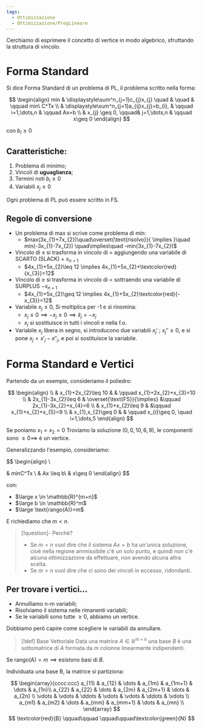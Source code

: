 ```yaml
---
tags:
  - Ottimizzazione
  - Ottimizzazione/ProgLineare
---
```

Cerchiamo di esprimere il concetto di vertice in modo algebrico, sfruttando la struttura di vincolo.

# Forma Standard

Si dice Forma Standard di un problema di PL, il problema scritto nella forma:

$$
\begin{align}
 min  & \displaystyle\sum^n_{j=1}c_{j}x_{j} \quad & \quad & \qquad min\  C^Tx \\
 & \displaystyle\sum^n_{j=1}a_{ij}x_{j}=b_{i}, & \qquad i=1,\dots,n & \qquad Ax=b \\
 & x_{j} \geq 0, \qquad& j=1,\dots,n & \qquad x\geq 0
\end{align}
$$

con $b_{i}\geq 0$

## Caratteristiche:

1. Problema di minimo;
2. Vincoli di **uguaglianza**;
3. Termini noti $b_{i}\geq 0$
4. Variabili $x_{j}\geq 0$

Ogni problema di PL può essere scritto in FS.

## Regole di conversione

- Un problema di max si scrive come problema di min:
	- $max(3x_{1}+7x_{2})\quad\overset{\text{risolvo}}{ \implies }\quad min(-3x_{1}-7x_{2}) \quad\implies\quad -min(3x_{1}-7x_{2})$
- Vincolo di $\leq$ si trasforma in vincolo di $=$ aggiungendo una variabile di SCARTO (SLACK) $+\ x_{n+1}$
	- $4x_{1}+5x_{2}\leq 12 \implies 4x_{1}+5x_{2}+\textcolor{red}{x_{3}}=12$
- Vincolo di $\geq$ si trasforma in vincolo di $=$ sottraendo una variabile di SURPLUS $-x_{n+1}$
	- $4x_{1}+5x_{2}\geq 12 \implies 4x_{1}+5x_{2}\textcolor{red}{-x_{3}}=12$
- Variabile $x_{j}\leq 0$, Si moltiplica per -1 e si rinomina:
	- $x_{j}\leq 0 \implies -x_{j}\geq 0 \implies \hat{x}_{j}=-x_{j}$
	- $x_{j}$ si sostituisce in tutti i vincoli e nella f.o.
- Variabile $x_{j}$ libera in segno, si introducono due variabili $x_{j}'\ ;\ x_{j}''\geq 0$, e si pone $x_{j}=x'_{j}-x''_{j}$, e poi si sostituisce la variabile.

# Forma Standard e Vertici

Partendo da un esempio, consideriamo il poliedro:

$$
\begin{align} \\
 & x_{1}+2x_{2}\leq 10  &  & \qquad x_{1}+2x_{2}+x_{3}=10 \\
 & 2x_{1}-3x_{2}\leq 6  & \overset{\text{FS}}{\implies} &\qquad 2x_{1}-3x_{2}+x_{4}=6   \\
 & x_{1}+x_{2}\leq 9  &  &\qquad x_{1}+x_{2}+x_{5}=9 \\
 & x_{1},x_{2}\geq 0 &  & \qquad x_{i}\geq 0, \quad i=1,\dots,5
\end{align}
$$

Se poniamo $x_{1}=x_{2}=0$ Troviamo la soluzione $(0,0,10,6,9)$, le componenti sono $\geq 0\implies$ è un vertice.

Generalizzando l'esempio, consideriamo: 


$$
\begin{align} \\

& minC^Tx  \\
& Ax \leq b\\
& x\geq 0
\end{align}
$$

con:
- $\large x \in \mathbb{R}^{m+n}$
- $\large b \in \mathbb{R}^m$
- $\large \text{rango(A)}=m$

E richiediamo che $m<n$.


> [!question]- Perché?
> - Se $m=n$ vuol dire che il sistema $Ax=b$ ha un'unica soluzione, cioè nella regione ammissibile c'è un solo punto, e quindi non c'è alcuna ottimizzazione da effettuare, non avendo alcuna altra scelta.
> - Se $m>n$ vuol dire che ci sono dei vincoli in eccesso, ridondanti.


## Per trovare i vertici...

- Annulliamo n-m variabili;
- Risolviamo il sistema nelle rimanenti variabili;
- Se le variabili sono tutte $\geq 0$, abbiamo un vertice.

Dobbiamo però capire come scegliere le variabili da annullare.


> [!def] Base Vettoriale
> Data una matrice $A \in \mathbb{R}^{m+n}$ una base $B$ è una sottomatrice di $A$ formata da $m$ colonne linearmente indipendenti.

Se $\text{rango(A)}=m \implies \text{esistono basi di\ } B$.

Individuata una base B, la matrice si partiziona:

$$
\begin{array}{cccc:ccc}
a_{11} & a_{12} & \dots & a_{1m} & a_{1m+1} & \dots & a_{1n}\\ 
a_{22} & a_{22} & \dots & a_{2m} & a_{2m+1} & \dots & a_{2n} \\
\vdots & \vdots & \ddots & \vdots & \vdots & \ddots & \vdots \\
a_{m1} & a_{m2}  & \dots  & a_{mm} &  a_{mm+1} & \dots & a_{mn} \\
\end{array}
$$
$$
\textcolor{red}{B} \qquad\qquad \qquad\qquad\textcolor{green}{N}
$$

